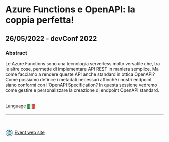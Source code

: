 # Azure Functions e OpenAPI: la coppia perfetta!
## 26/05/2022 - devConf 2022
### Abstract
Le Azure Functions sono una tecnologia serverless molto versatile che, tra le altre cose, permette di implementare API REST in maniera semplice. Ma come facciamo a rendere queste API anche standard in ottica OpenAPI? Come possiamo definire i metadati necessari affinchè i nostri endpoint siano conformi con l'OpenAPI Specification? In questa sessione vedremo come gestire e personalizzare la creazione di endpoint OpenAPI standard.

<br/>
Language <img width="25" src="https://raw.githubusercontent.com/massimobonanni/massimobonanni/master/images/flagitaly.svg" style="vertical-align:middle">

<br/>

---

<br/>
<p>
<img width="25" src="https://raw.githubusercontent.com/massimobonanni/massimobonanni/master/images/eventwebsite.svg" style="vertical-align:middle"> 
<a href="https://www.aspitalia.com/eventi/92/DevConf-2022-Online.aspx">Event web site</a>
</p>




